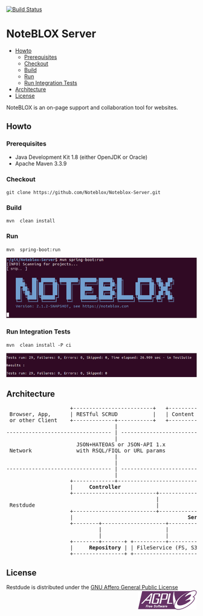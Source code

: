 [![Build Status](https://travis-ci.org/Noteblox/Noteblox-Server.svg?branch=master)](https://travis-ci.org/Noteblox/Noteblox-Server)

# NoteBLOX Server

<!-- TOC depthFrom:2 depthTo:6 withLinks:1 updateOnSave:1 orderedList:0 -->

- [Howto](#howto)
	- [Prerequisites](#prerequisites)
	- [Checkout](#checkout)
	- [Build](#build)
	- [Run](#run)
	- [Run Integration Tests](#run-integration-tests)
- [Architecture](#architecture)
- [License](#license)

<!-- /TOC -->

NoteBLOX is an on-page support and collaboration tool for websites.


## Howto

### Prerequisites

- Java Development Kit 1.8 (either OpenJDK or Oracle)
- Apache Maven 3.3.9

### Checkout

```
git clone https://github.com/Noteblox/Noteblox-Server.git
```

### Build

```
mvn  clean install
```

### Run

```
mvn  spring-boot:run
```

<img src="docs/assets/images/run.png">

### Run Integration Tests

```
mvn  clean install -P ci
```
<img src="docs/assets/images/tests.png">

## Architecture

<pre>
                    +-------------------------+   +---------------------+   +------------------+
 Browser, App,      | RESTful SCRUD           |   | Content negotiation |   | Websockets       |
 or other Client    +-------------+-----------+   +-----------+---------+   +-------+----------+
                                  |                           |                     |
--------------------------------- | ------------------------- | ------------------- | -----------
                                  |                           |                     |
                      JSON+HATEOAS or JSON-API 1.x            |                     |
 Network              with RSQL/FIQL or URL params            |                   STOMP
                                  |                           |                     |
                                  |                           |                     |
--------------------------------- | ------------------------- | ------------------- | -----------
                                  |                           |                     |
                    +-------------+---------------------------+----------+  +-------+----------+
                    |     <strong>Controller</strong>                                     +--+ Message Broker   |
                    +--------------------------+-------------------------+  +-------+----------+
                                               |                                    |
 Restdude                                      |                                    |
                    +--------------------------+------------------------------------+----------+
                    |                                    <strong>Service</strong>                               |
                    +--------+--------------------+---------------------+---------------+------+
                             |                    |                     |               |
                             |                    |                     |               |
                    +--------+-------+ +----------+-----------+ +-------+-------+ +-----+------+
                    |     <strong>Repository</strong> | | FileService (FS, S3) | | EmailService  | | Misc Util  |
                    +----------------+ +----------------------+ +---------------+ +------------+
</pre>


## License

Restdude is distributed under the <a href="https://www.gnu.org/licenses/agpl-3.0-standalone.html">GNU Affero General Public License</a> <img style="float: right;" src="docs/assets/images/agplv3-155x51.png" alt="AGPL Logo" />
